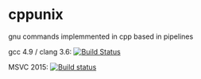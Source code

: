 # cppunix
gnu commands implemmented in cpp based in pipelines

gcc 4.9 / clang 3.6: [![Build Status](https://travis-ci.org/makiolo/cppunix.svg?branch=master)](https://travis-ci.org/makiolo/cppunix)

MSVC 2015: [![Build status](https://ci.appveyor.com/api/projects/status/lls87f5p7c5ukcsm?svg=true)](https://ci.appveyor.com/project/makiolo/cppunix)
